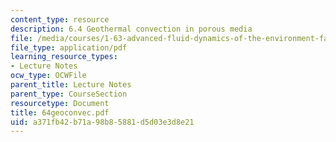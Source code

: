 ```yaml
---
content_type: resource
description: 6.4 Geothermal convection in porous media
file: /media/courses/1-63-advanced-fluid-dynamics-of-the-environment-fall-2002/a371fb42b71a98b85881d5d03e3d8e21_64geoconvec.pdf
file_type: application/pdf
learning_resource_types:
- Lecture Notes
ocw_type: OCWFile
parent_title: Lecture Notes
parent_type: CourseSection
resourcetype: Document
title: 64geoconvec.pdf
uid: a371fb42-b71a-98b8-5881-d5d03e3d8e21
---
```

